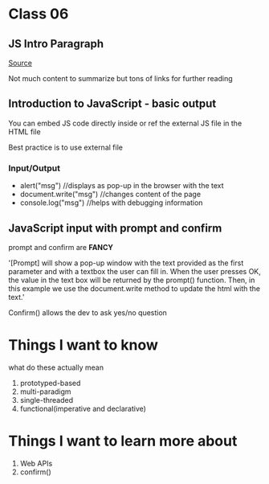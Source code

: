 # Class 06

## JS Intro Paragraph

[Source](https://developer.mozilla.org/en-US/docs/Web/JavaScript)

Not much content to summarize but tons of links for further reading

## Introduction to JavaScript - basic output

You can embed JS code directly inside or ref the external JS file in the HTML file

Best practice is to use external file

### Input/Output

- alert("msg") //displays as pop-up in the browser with the text
- document.write("msg") //changes content of the page
- console.log("msg") //helps with debugging information

## JavaScript input with prompt and confirm

prompt and confirm are **FANCY**

'[Prompt] will show a pop-up window with the text provided as the first parameter and with a textbox the user can fill in. When the user presses OK, the value in the text box will be returned by the prompt() function. Then, in this example we use the document.write method to update the html with the text.'

Confirm() allows the dev to ask yes/no question

# Things I want to know

what do these actually mean 

1. prototyped-based
2. multi-paradigm
3. single-threaded
4. functional(imperative and declarative)

# Things I want to learn more about

1. Web APIs
2. confirm()
